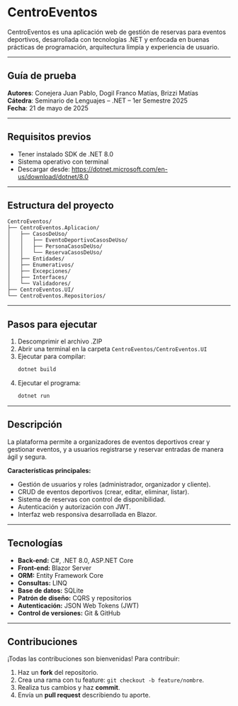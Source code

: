 # **CentroEventos**

CentroEventos es una aplicación web de gestión de reservas para eventos deportivos, desarrollada con tecnologías .NET y enfocada en buenas prácticas de programación, arquitectura limpia y experiencia de usuario.

---

## Guía de prueba

**Autores**: Conejera Juan Pablo, Dogil Franco Matías, Brizzi Matías  
**Cátedra**: Seminario de Lenguajes – .NET – 1er Semestre 2025  
**Fecha**: 21 de mayo de 2025  

---

## Requisitos previos

- Tener instalado SDK de .NET 8.0  
- Sistema operativo con terminal  
- Descargar desde: https://dotnet.microsoft.com/en-us/download/dotnet/8.0

---

## Estructura del proyecto

```
CentroEventos/
├── CentroEventos.Aplicacion/
│   ├── CasosDeUso/
│   │   ├── EventoDeportivoCasosDeUso/
│   │   ├── PersonaCasosDeUso/
│   │   └── ReservaCasosDeUso/
│   ├── Entidades/
│   ├── Enumerativos/
│   ├── Excepciones/
│   ├── Interfaces/
│   └── Validadores/
├── CentroEventos.UI/
└── CentroEventos.Repositorios/
```

---

## Pasos para ejecutar

1. Descomprimir el archivo .ZIP  
2. Abrir una terminal en la carpeta `CentroEventos/CentroEventos.UI`  
3. Ejecutar para compilar:
    ```bash
    dotnet build
    ```
4. Ejecutar el programa:
    ```bash
    dotnet run
    ```

---

## Descripción

La plataforma permite a organizadores de eventos deportivos crear y gestionar eventos, y a usuarios registrarse y reservar entradas de manera ágil y segura.

**Características principales:**
- Gestión de usuarios y roles (administrador, organizador y cliente).
- CRUD de eventos deportivos (crear, editar, eliminar, listar).
- Sistema de reservas con control de disponibilidad.
- Autenticación y autorización con JWT.
- Interfaz web responsiva desarrollada en Blazor.

---

## Tecnologías

- **Back-end:** C#, .NET 8.0, ASP.NET Core  
- **Front-end:** Blazor Server  
- **ORM:** Entity Framework Core  
- **Consultas:** LINQ  
- **Base de datos:** SQLite  
- **Patrón de diseño:** CQRS y repositorios  
- **Autenticación:** JSON Web Tokens (JWT)  
- **Control de versiones:** Git & GitHub  

---

## Contribuciones

¡Todas las contribuciones son bienvenidas! Para contribuir:

1. Haz un **fork** del repositorio.  
2. Crea una rama con tu feature: `git checkout -b feature/nombre`.  
3. Realiza tus cambios y haz **commit**.  
4. Envía un **pull request** describiendo tu aporte.  
